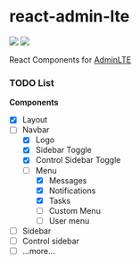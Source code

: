 # react-admin-lte

![](https://travis-ci.org/falmar/react-admin-lte.svg?branch=master)
![](https://img.shields.io/codecov/c/github/falmar/react-admin-lte.svg)

React Components for [AdminLTE](https://github.com/almasaeed2010/AdminLTE)


### TODO List

**Components**

- [x] Layout
- [ ] Navbar
  - [x] Logo
  - [x] Sidebar Toggle
  - [x] Control Sidebar Toggle
  - [ ] Menu
    - [x] Messages
    - [x] Notifications
    - [x] Tasks
    - [ ] Custom Menu
    - [ ] User menu
- [ ] Sidebar
- [ ] Control sidebar
- [ ] ...more...
